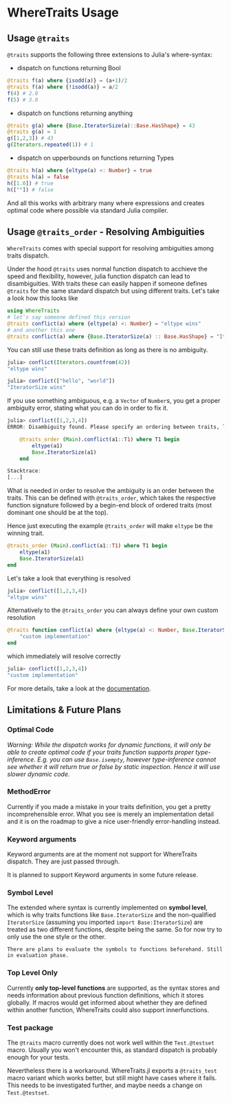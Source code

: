 
# WhereTraits Usage

## Usage `@ŧraits`

`@traits` supports the following three extensions to Julia's where-syntax:
- dispatch on functions returning Bool
```julia
@traits f(a) where {isodd(a)} = (a+1)/2
@traits f(a) where {!isodd(a)} = a/2
f(4) # 2.0
f(5) # 3.0
```
- dispatch on functions returning anything
```julia
@traits g(a) where {Base.IteratorSize(a)::Base.HasShape} = 43
@traits g(a) = 1
g([1,2,3]) # 43
g(Iterators.repeated(1)) # 1
```
- dispatch on upperbounds on functions returning Types
```julia
@traits h(a) where {eltype(a) <: Number} = true
@traits h(a) = false
h([1.0]) # true
h([""]) # false
```

And all this works with arbitrary many where expressions and creates optimal code where possible via standard Julia compiler.

## Usage `@ŧraits_order` - Resolving Ambiguities

`WhereTraits` comes with special support for resolving ambiguities among traits dispatch. 

Under the hood `@traits` uses normal function dispatch to acchieve the speed and flexibility, however, julia function dispatch can lead to disambiguities. With traits these can easily happen if someone defines `@traits` for the same standard dispatch but using different traits. Let's take a look how this looks like

```julia
using WhereTraits
# let's say someone defined this version
@traits conflict(a) where {eltype(a) <: Number} = "eltype wins"
# and another this one
@traits conflict(a) where {Base.IteratorSize(a) :: Base.HasShape} = "IteratorSize wins"
```

You can still use these traits definition as long as there is no ambiguity.
```julia
julia> conflict(Iterators.countfrom(42))
"eltype wins"

julia> conflict(["hello", "world"])
"IteratorSize wins"
```

If you use something ambiguous, e.g. a `Vector` of `Number`s, you get a proper ambiguity error, stating what you can do in order to fix it.
```julia
julia> conflict([1,2,3,4])
ERROR: Disambiguity found. Please specify an ordering between traits, like the following.

    @traits_order (Main).conflict(a1::T1) where T1 begin
        eltype(a1)
        Base.IteratorSize(a1)
    end

Stacktrace:
[...]
```

What is needed in order to resolve the ambiguity is an order between the traits. This can be defined with `@traits_order`, which takes the respective function signature followed by a begin-end block of ordered traits (most dominant one should be at the top).

Hence just executing the example `@traits_order` will make `eltype` be the winning trait.
```julia
@traits_order (Main).conflict(a1::T1) where T1 begin
    eltype(a1)
    Base.IteratorSize(a1)
end
```

Let's take a look that everything is resolved
```julia
julia> conflict([1,2,3,4])
"eltype wins"
```

Alternatively to the `@traits_order` you can always define your own custom resolution

```julia
@traits function conflict(a) where {eltype(a) <: Number, Base.IteratorSize(a) :: Base.HasShape}
    "custom implementation"
end
```

which immediately will resolve correctly
```julia
julia> conflict([1,2,3,4])
"custom implementation"
```

For more details, take a look at the [documentation](https://jolin-io.github.io/WhereTraits.jl/dev).


## Limitations & Future Plans

### Optimal Code
*Warning: While the dispatch works for dynamic functions, it will only be able to create optimal code if your traits function supports proper type-inference. E.g. you can use `Base.isempty`, however type-inference cannot see whether it will return true or false by static inspection. Hence it will use slower dynamic code.*

### MethodError
Currently if you made a mistake in your traits definition, you get a pretty incomprehensible error. What you see is merely an implementation detail and it is on the roadmap to give a nice user-friendly error-handling instead.

### Keyword arguments
Keyword arguments are at the moment not support for WhereTraits dispatch. They are just passed through.

It is planned to support Keyword arguments in some future release.

### Symbol Level

The extended where syntax is currently implemented on **symbol level**, which is why traits functions like `Base.IteratorSize` and the non-qualified `IteratorSize` (assuming you imported `import Base:IteratorSize`) are treated as two different functions, despite being the same. So for now try to only use the one style or the other.

    There are plans to evaluate the symbols to functions beforehand. Still in evaluation phase.  

### Top Level Only
Currently **only top-level functions** are supported, as the syntax stores and needs information about previous function definitions, which it stores globally. If macros would get informed about whether they are defined within another function, WhereTraits could also support innerfunctions. 

###  Test package
The `@traits` macro currently does not work well within the `Test.@testset` macro. Usually you won't encounter this, as standard dispatch is probably enough for your tests.

Nevertheless there is a workaround. WhereTraits.jl exports a `@traits_test` macro variant which works better, but still might have cases where it fails. This needs to be investigated further, and maybe needs a change on `Test.@testset`.



